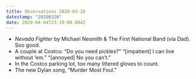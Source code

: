 ```yaml
---
title: Observations 2020-03-26
datestamp: "20200326"
date: 2020-04-04T23:19:00.604Z
---
```

- *Nevada Fighter* by Michael Nesmith & The First National Band (via Dad). Soo good.
- A couple at Costco: “Do you need pickles?” “[impatient] I can live without ’em.” “[annoyed] No you can’t.”
- In the Costco parking lot, too many littered gloves to count.
- The new Dylan song, “Murder Most Foul.”
